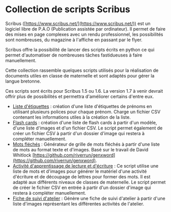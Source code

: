 # Collection de scripts Scribus

Scribus ([https://www.scribus.net/](https://www.scribus.net/)) est un logiciel libre de P.A.O (Publication assistée par ordinateur).
Il permet de faire des mises en page complexes avec un rendu professionnel, les possibilités sont nombreuses, du magazine à l'affiche en passant par le flyer.

Scribus offre la possibilité de lancer des scripts écrits en python ce qui permet d'automatiser de nombreuses tâches fastidueuses à faire manuellement.

Cette collection rassemble quelques scripts utilisés pour la réalisation de documents utiles en classe de maternelle et sont adaptés pour gérer la langue bretonne.

Ces scripts sont écrits pour Scribus 1.5 ou 1.6. La version 1.7 à venir devrait offrir plus de possibilités et permettra d'améliorer certains d'entre eux.

 - [Liste d'étiquettes](etiquettes) : création d'une liste d'étiquettes de prénoms en utilisant plusieurs polices pour chaque prénom. Charge un fichier CSV contenant les informations utiles à la création de la liste.
 - [Flash cards](ScribusImagiers) : création d'une liste de flash cards à partir d'un modèle, d'une liste d'images et d'un fichier CSV. Le script permet également de créer un fichier CSV à partir d'un dossier d'image qui restera à compléter manuellement.
 - [Mots fléchés](crosswords) : Générateur de grille de mots fléchés à partir d'une liste de mots au format texte et d'images. Basé sur le travail de David Whitlock [https://github.com/riverrun/genxword](https://github.com/riverrun/genxword).
 - [Activité d'apprentissage de lecture et d'écriture](lettresMobiles) : Ce script utilise une liste de mots et d'images pour générer le matériel d'une activité d'écriture et de découpage de lettres pour former des mots. Il est adapté aux différents niveaux de classes de maternelle. Le script permet de créer le fichier CSV en entrée à partir d'un dossier d'image qui restera à compléter manuellement.
 - [Fiche de suivi d'atelier](fiches_suivi_ateliers) : Génère une fiche de suivi d'atelier à partir d'une liste d'images représentant les différentes activités de l'atelier.
